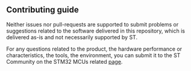 ## Contributing guide

Neither issues nor pull-requests are supported to submit problems or suggestions related to the software delivered in this repository, which is delivered as-is and not necessarily supported by ST.

For any questions related to the product, the hardware performance or characteristics, the tools, the environment, you can submit it to the ST Community on the STM32 MCUs related [page](https://community.st.com/s/topic/0TO0X000000BSqSWAW/stm32-mcus).
